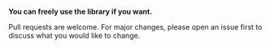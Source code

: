 **You can freely use the library if you want.**

Pull requests are welcome. For major changes, please open an issue first to discuss what you would like to change.
